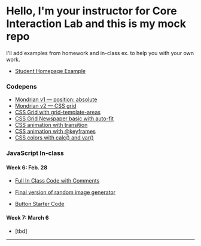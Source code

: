 # Hello, I'm your instructor for Core Interaction Lab and this is my mock repo

I'll add examples from homework and in-class ex. to help you with your own work.

- [Student Homepage Example](https://andrewlevinson.github.io/symmetrical-octo-potato/)

### Codepens

- [Mondrian v1 — position: absolute](https://codepen.io/andrew_levinson/pen/NWqxmog)
- [Mondrian v2 — CSS grid](https://codepen.io/andrew_levinson/pen/RwPrdzv)
- [CSS Grid with grid-template-areas](https://codepen.io/andrew_levinson/pen/BYqoRj)
- [CSS Grid Newspaper basic with auto-fit](https://codepen.io/andrew_levinson/pen/vYOGyON)
- [CSS animation with transition](https://codepen.io/andrew_levinson/pen/xxGEvYL)
- [CSS animation with @keyframes](https://codepen.io/andrew_levinson/pen/mdJrNXz)
- [CSS colors with calc() and var()](https://codepen.io/andrew_levinson/pen/PowXebj)

### JavaScript In-class

#### Week 6: Feb. 28

- [Full In Class Code with Comments](lab/week-6/in-class/index-comments.html)
- [Final version of random image generator](lab/week-6/in-class/index-final.html)

- [Button Starter Code](lab/week-6/in-class/button.html)

#### Week 7: March 6

- [tbd]

---
